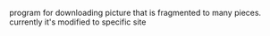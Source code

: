 program for downloading picture that is fragmented to many pieces.
currently it's modified to specific site
